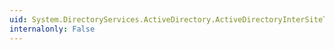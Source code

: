 ```yaml
---
uid: System.DirectoryServices.ActiveDirectory.ActiveDirectoryInterSiteTransport.TransportType
internalonly: False
---
```

